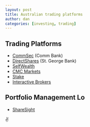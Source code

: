 ```yaml
---
layout: post
title: Australian trading platforms
author: dan
categories: [investing, trading]
---
```


## Trading Platforms

- [CommSec](https://www.commsec.com.au/) (Comm Bank)
- [DirectShares](https://www.stgeorge.com.au/personal/investments/directshares-online-broking) (St. George Bank)
- [SelfWealth](https://www.selfwealth.com.au/)
- [CMC Markets](https://www.cmcmarkets.com/en-au/)
- [Stake](https://stake.com.au/)
- [Interactive Brokers](https://www.interactivebrokers.com.au)

## Portfolio Management Lo

- [ShareSight](https://www.sharesight.com/au/)

:v:
